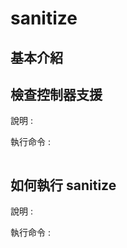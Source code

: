 # sanitize



## 基本介紹





## 檢查控制器支援

說明 : 

執行命令 : 

~~~shell
~~~



## 如何執行 sanitize

說明 : 

執行命令 : 

~~~shell
~~~



